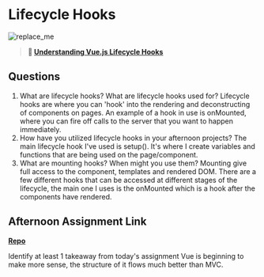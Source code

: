 # Lifecycle Hooks

![replace_me](https://codeworks.blob.core.windows.net/public/assets/img/illustrations/placeholder.svg)

> **📖 [Understanding Vue.js Lifecycle Hooks](https://codeworksacademy.com/fs-student-guide/resources/wk6/03-Vue-Lifecycle-Hooks)**

## Questions

1. What are lifecycle hooks? What are lifecycle hooks used for?
  Lifecycle hooks are where you can 'hook' into the rendering and deconstructing of components on pages.  An example of a hook in use is onMounted, where you can fire off calls to the server that you want to happen immediately.
2. How have you utilized lifecycle hooks in your afternoon projects?
  The main lifecycle hook I've used is setup().  It's where I create variables and functions that are being used on the page/component.
3. What are mounting hooks? When might you use them?
  Mounting give full access to the component, templates and rendered DOM. There are a few different hooks that can be accessed at different stages of the lifecycle, the main one I uses is the onMounted which is a hook after the components have rendered.
## Afternoon Assignment Link

**[Repo](https://github.com/EricMGustafson/spring22-gregslist-vue)**

Identify at least 1 takeaway from today's assignment
  Vue is beginning to make more sense, the structure of it flows much better than MVC.
